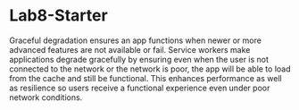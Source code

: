 # Lab8-Starter
Graceful degradation ensures an app functions  when newer or more advanced features are not available or fail. Service workers make applications degrade gracefully by ensuring even when the user is not connected to the network or the network is poor, the app will be able to load from the cache and still be functional. This enhances performance as well as resilience so users receive a functional experience even under poor network conditions.